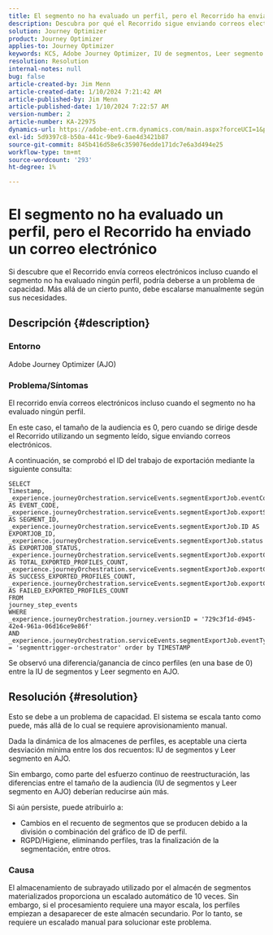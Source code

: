 ```yaml
---
title: El segmento no ha evaluado un perfil, pero el Recorrido ha enviado un correo electrónico
description: Descubra por qué el Recorrido sigue enviando correos electrónicos cuando el segmento no ha evaluado ningún perfil. Se requiere una adaptación manual para aumentar la capacidad.
solution: Journey Optimizer
product: Journey Optimizer
applies-to: Journey Optimizer
keywords: KCS, Adobe Journey Optimizer, IU de segmentos, Leer segmento en AJO
resolution: Resolution
internal-notes: null
bug: false
article-created-by: Jim Menn
article-created-date: 1/10/2024 7:21:42 AM
article-published-by: Jim Menn
article-published-date: 1/10/2024 7:22:57 AM
version-number: 2
article-number: KA-22975
dynamics-url: https://adobe-ent.crm.dynamics.com/main.aspx?forceUCI=1&pagetype=entityrecord&etn=knowledgearticle&id=74896ee6-88af-ee11-a569-6045bd006268
exl-id: 5d9397c8-b50a-441c-9be9-6ae4d3421b87
source-git-commit: 845b416d58e6c359076edde171dc7e6a3d494e25
workflow-type: tm+mt
source-wordcount: '293'
ht-degree: 1%

---
```


# El segmento no ha evaluado un perfil, pero el Recorrido ha enviado un correo electrónico


Si descubre que el Recorrido envía correos electrónicos incluso cuando el segmento no ha evaluado ningún perfil, podría deberse a un problema de capacidad. Más allá de un cierto punto, debe escalarse manualmente según sus necesidades.

## Descripción {#description}


### Entorno

Adobe Journey Optimizer (AJO)

### Problema/Síntomas

El recorrido envía correos electrónicos incluso cuando el segmento no ha evaluado ningún perfil.

En este caso, el tamaño de la audiencia es 0, pero cuando se dirige desde el Recorrido utilizando un segmento leído, sigue enviando correos electrónicos.

A continuación, se comprobó el ID del trabajo de exportación mediante la siguiente consulta:


```
SELECT
Timestamp,
_experience.journeyOrchestration.serviceEvents.segmentExportJob.eventCode AS EVENT_CODE,
_experience.journeyOrchestration.serviceEvents.segmentExportJob.exportSegmentID AS SEGMENT_ID,
_experience.journeyOrchestration.serviceEvents.segmentExportJob.ID AS EXPORTJOB_ID,
_experience.journeyOrchestration.serviceEvents.segmentExportJob.status AS EXPORTJOB_STATUS,
_experience.journeyOrchestration.serviceEvents.segmentExportJob.exportCountTotal AS TOTAL_EXPORTED_PROFILES_COUNT,
_experience.journeyOrchestration.serviceEvents.segmentExportJob.exportCountRealized AS SUCCESS_EXPORTED_PROFILES_COUNT,
_experience.journeyOrchestration.serviceEvents.segmentExportJob.exportCountFailed AS FAILED_EXPORTED_PROFILES_COUNT
FROM
journey_step_events
WHERE
_experience.journeyOrchestration.journey.versionID = '729c3f1d-d945-42e4-961a-06d16ce9e86f' 
AND
_experience.journeyOrchestration.serviceEvents.segmentExportJob.eventType = 'segmenttrigger-orchestrator' order by TIMESTAMP
```


Se observó una diferencia/ganancia de cinco perfiles (en una base de 0) entre la IU de segmentos y Leer segmento en AJO.




## Resolución {#resolution}


Esto se debe a un problema de capacidad. El sistema se escala tanto como puede, más allá de lo cual se requiere aprovisionamiento manual.

Dada la dinámica de los almacenes de perfiles, es aceptable una cierta desviación mínima entre los dos recuentos: IU de segmentos y Leer segmento en AJO.

Sin embargo, como parte del esfuerzo continuo de reestructuración, las diferencias entre el tamaño de la audiencia (IU de segmentos y Leer segmento en AJO) deberían reducirse aún más.

Si aún persiste, puede atribuirlo a:

- Cambios en el recuento de segmentos que se producen debido a la división o combinación del gráfico de ID de perfil.
- RGPD/Higiene, eliminando perfiles, tras la finalización de la segmentación, entre otros.


### Causa

El almacenamiento de subrayado utilizado por el almacén de segmentos materializados proporciona un escalado automático de 10 veces. Sin embargo, si el procesamiento requiere una mayor escala, los perfiles empiezan a desaparecer de este almacén secundario. Por lo tanto, se requiere un escalado manual para solucionar este problema.
